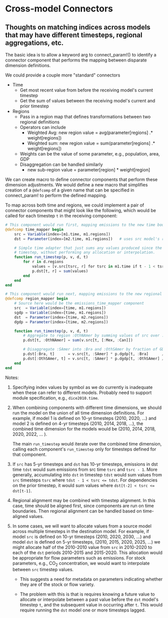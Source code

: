 # Cross-model Connectors 

## Thoughts on matching indices across models that may have different timesteps, regional aggregations, etc.

The basic idea is to allow a keyword arg to connect_param!() to identify a connector 
component that performs the mapping between disparate dimension definitions.

We could provide a couple more "standard" connectors
* Time
    * Get most recent value from before the receiving model's current timestep
    * Get the sum of values between the receiving model's current and prior timestep
* Regions
    * Pass in a region map that defines transformations between two regional definitions
    * Operators can include
        * Weighted Avg:  new region value = avg(parameter[regions] .* weight[regions])
        * Weighted sum: new region value = sum(parameter[regions] .* weight[regions])
    * Weights can be the value of some parameter, e.g., population, area, GDP
    * Disaggregation can be handled similarly
        * new sub-region value = parameter[region] * weight[region]

We can create macro to define connector components that perform these dimension adjustments.
We would define a new macro that simplifies creation of a `@defcomp` of a given name 
that can be specified in connect_param! to perform the defined mapping.

To map across both time and regions, we could implement a pair of connector components
that might look like the following, which would be called for each timestep `t` in 
the receiving component:

```julia
# This component would run first, mapping emissions to the new time boundaries
@defcomp time_mapper begin
    src = Variable(index=[m1.time, m1.regions])
    dst = Parameter(index=[m2.time, m1.regions])   # uses src model's regions

    # Simple time adapter that just sums any values produced since the prior 
    # timestep, without performing any allocation or interpolation.
    function run_timestep(p, v, d, t)
        for r in d.regions
            values = [v.src[tsrc, r] for tsrc in m1.time if t - 1 < tsrc <= t]
            p.dst[t, r] = sum(values)
        end
    end
end

# This component would run next, mapping emissions to the new regional boundaries
@defcomp region_mapper begin
    # Source here would be the emissions_time_mapper component
    src  = Variable(index=[time, m1.regions])
    sgdp = Variable(index=[time, m1.regions])
    dst  = Parameter(index=[time, m2.regions])
    dgdp = Parameter(index=[time, m2.regions])

    function run_timestep(p, v, d, t)
        # Aggregate to region :OthNAmer by summing values of src over :Mex and :Can
        p.dst[t, :OthNAmer] = sum(v.src[t, [:Mex, :Can]])

        # Disaggregate :SAmer into :Bra and :OthSAmer by fraction of GDP
        p.dst[:Bra, t]      = v.src[t, :SAmer] * p.dgdp[t, :Bra]      / v.sgdp[t, :SAmer]
        p.dst[:OthSAmer, t] = v.src[t, :SAmer] * p.dgdp[t, :OthSAmer] / v.sgdp[t, :SAmer]
    end
end
```

Notes:

1. Specifying index values by symbol as we do currently is inadequate when these can 
   refer to different models. Probably need to support module specification, e.g., 
   `dice2010.time`.

1. When combining components with different time dimensions, we should run the
   model on the union of all time dimension definitions. For
   example, if model 1 is defined on 10-yr timesteps (2010, 2020, ...) and
   model 2 is defined on 4-yr timesteps (2010, 2014, 2018, ...), the combined
   time dimension for the models would be (2010, 2014, 2018, 2020, 2022, ... ).

   The main `run_timestep` would iterate over the combined time dimension, calling
   each component's `run_timestep` only for timesteps defined for that component.

1. If  `src` has 5-yr timesteps and `dst` has 10-yr timesteps, emissions in dst 
   time `tdst` would sum emissions from src time `tsrc` and `tsrc - 1`. 
   More generally, accumulating into `dst` in timestep `tdst` would sum values from
   `src` timesteps `tsrc` where  `tdst - 1 < tsrc <= tdst`. For dependencies on the 
   prior timestep, it would sum values where `dst[t-2] < tsrc <= dst[t-1]`.
   
1. Regional alignment may be combined with timestep alignment. In this case, time
   should be aligned first, since components are run on time boundaries. Then
   regional alignment can be handled based on time-aligned values.

1. In some cases, we will want to allocate values from a source model across multiple
   timesteps in the destination model. For example, if model `src` is defined on 10-yr
   timesteps (2010, 2020, 2030, ...) and model `dst` is defined on 5-yr timesteps,
   (2010, 2015, 2020, 2025, ...) we might allocate half of the 2010-2010 
   value from `src` in 2010-2020 to each of the `dst` periods 2010-2015 and 2015-2020.
   This allocation would be appropriate for flow parameters such as emissions. For stock 
   parameters, e.g., CO<sub>2</sub> concentration, we would want to interpolate between `src`
   timestep values.

   * This suggests a need for metadata on parameters indicating whether they are
     of the stock or flow variety.

   * The problem with this is that is requires knowing a future value to allocate or
     interpolate between a past value before the `dst` model's timestep `t`, and
     the subsequent value in occurring after `t`. This would require running the
     `dst` model one or more timesteps lagged.
